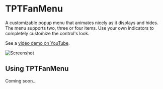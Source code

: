 TPTFanMenu
======

A customizable popup menu that animates nicely as it displays and hides. The menu supports two, three or four items. Use your own indicators to completely customize the control's look.  

See a [video demo on YouTube](http://www.youtube.com/watch?v=lCtQW48SWQM).

![Screenshot](https://github.com/jimrutherford/TPTFanMenu/develop/screenshot.png)

## Using TPTFanMenu
Coming soon...